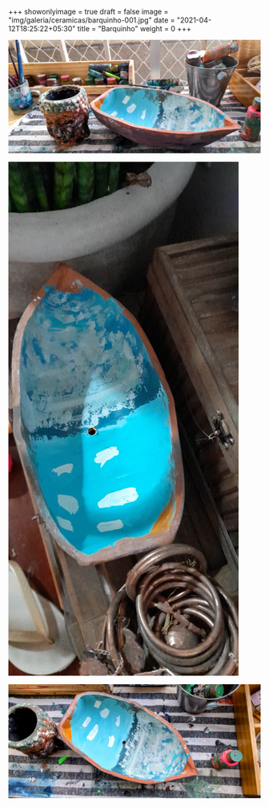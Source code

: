 +++
showonlyimage = true
draft = false
image = "img/galeria/ceramicas/barquinho-001.jpg"
date = "2021-04-12T18:25:22+05:30"
title = "Barquinho"
weight = 0
+++

![](../../img/galeria/ceramicas/barquinho-001.jpg)

![](../../img/galeria/ceramicas/barquinho-002.jpg)

![](../../img/galeria/ceramicas/barquinho-003.jpg)